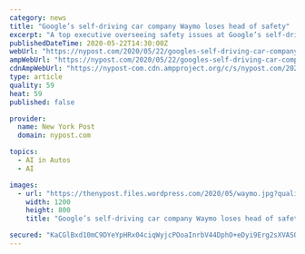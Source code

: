 ```yaml
---
category: news
title: "Google’s self-driving car company Waymo loses head of safety"
excerpt: "A top executive overseeing safety issues at Google’s self-driving car company Waymo has left the company. Debbie Hersman is stepping down as chief safety officer after just over a year on"
publishedDateTime: 2020-05-22T14:30:00Z
webUrl: "https://nypost.com/2020/05/22/googles-self-driving-car-company-waymo-loses-head-of-safety/"
ampWebUrl: "https://nypost.com/2020/05/22/googles-self-driving-car-company-waymo-loses-head-of-safety/amp/"
cdnAmpWebUrl: "https://nypost-com.cdn.ampproject.org/c/s/nypost.com/2020/05/22/googles-self-driving-car-company-waymo-loses-head-of-safety/amp/"
type: article
quality: 59
heat: 59
published: false

provider:
  name: New York Post
  domain: nypost.com

topics:
  - AI in Autos
  - AI

images:
  - url: "https://thenypost.files.wordpress.com/2020/05/waymo.jpg?quality=90&strip=all&w=1200"
    width: 1200
    height: 800
    title: "Google’s self-driving car company Waymo loses head of safety"

secured: "KaCGlBxd10mC9DYeYpHRx04ciqWyjcPOoaInrbV44DphO+eDyi9Erg2sXVASQgUYs+DA4DryCQQR2NRY/ZSoSyWSPc7H0ZbO1W07qAaTdpNnc00+4Iv5/UonkWdCsQsxQxRS+cGfwvbbPzxjeKYUtg/8ZPRIwsmOibFCk+omFGLFXjsiqhMWV9TAGgwHQlFJjWwjm3u25hXE+sI6B+fagDUXvn3yN3loZ1yyGGaH3BWr3fl96iP28F+o88OibIPDSWFecKZaOke9YL/ysaAg9ZW2ufXVb276SS5HIfLX4aGgFKb+graryTjhNcMYZthv;6ttAGRAWHNMZ6so/o7R+fg=="
---
```


